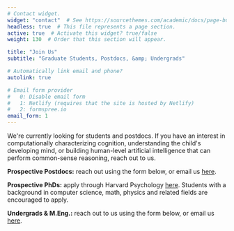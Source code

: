 ```yaml
---
# Contact widget.
widget: "contact"  # See https://sourcethemes.com/academic/docs/page-builder/
headless: true  # This file represents a page section.
active: true  # Activate this widget? true/false
weight: 130  # Order that this section will appear.

title: "Join Us"
subtitle: "Graduate Students, Postdocs, &amp; Undergrads"

# Automatically link email and phone?
autolink: true

# Email form provider
#   0: Disable email form
#   1: Netlify (requires that the site is hosted by Netlify)
#   2: formspree.io
email_form: 1
---
```


We're currently looking for students and postdocs. If you have an interest in
computationally characterizing cognition, understanding the child's developing
mind, or building human-level artificial intelligence that can perform
common-sense reasoning, reach out to us.

**Prospective Postdocs:** reach out using the form below, or email us 
[here][cocodev-email].

**Prospective PhDs:**  apply through Harvard Psychology [here][gsas-app]. 
Students with a background in computer science, math, physics and related
fields are encouraged to apply.

**Undergrads &amp; M.Eng.:** reach out to us using the form below, or
email us [here][cocodev-email].

[cocodev-email]: mailto:cocodev.harvard@gmail.com
[gsas-app]: https://psychology.fas.harvard.edu/graduate